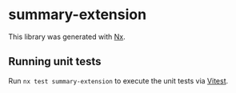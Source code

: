 # summary-extension

This library was generated with [Nx](https://nx.dev).

## Running unit tests

Run `nx test summary-extension` to execute the unit tests via [Vitest](https://vitest.dev/).
